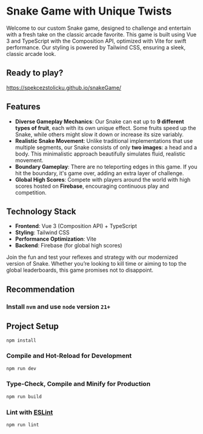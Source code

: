 # Snake Game with Unique Twists

Welcome to our custom Snake game, designed to challenge and entertain with a fresh take on the classic arcade favorite. This game is built using Vue 3 and TypeScript with the Composition API, optimized with Vite for swift performance. Our styling is powered by Tailwind CSS, ensuring a sleek, classic arcade look.

## Ready to play?

https://spekcezstolicku.github.io/snakeGame/

## Features

- **Diverse Gameplay Mechanics**: Our Snake can eat up to **9 different types of fruit**, each with its own unique effect. Some fruits speed up the Snake, while others might slow it down or increase its size variably.
- **Realistic Snake Movement**: Unlike traditional implementations that use multiple segments, our Snake consists of only **two images**: a head and a body. This minimalistic approach beautifully simulates fluid, realistic movement.
- **Boundary Gameplay**: There are no teleporting edges in this game. If you hit the boundary, it's game over, adding an extra layer of challenge.
- **Global High Scores**: Compete with players around the world with high scores hosted on **Firebase**, encouraging continuous play and competition.

## Technology Stack

- **Frontend**: Vue 3 (Composition API) + TypeScript
- **Styling**: Tailwind CSS
- **Performance Optimization**: Vite
- **Backend**: Firebase (for global high scores)

Join the fun and test your reflexes and strategy with our modernized version of Snake. Whether you’re looking to kill time or aiming to top the global leaderboards, this game promises not to disappoint.


## Recommendation

### Install `nvm` and use `node` version `21+`

## Project Setup

```sh
npm install
```

### Compile and Hot-Reload for Development

```sh
npm run dev
```

### Type-Check, Compile and Minify for Production

```sh
npm run build
```

### Lint with [ESLint](https://eslint.org/)

```sh
npm run lint
```

